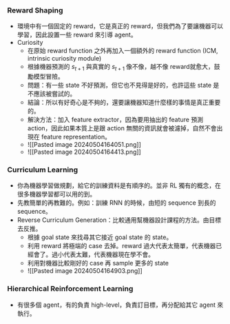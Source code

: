 ### Reward Shaping

* 環境中有一個固定的 reward，它是真正的 reward，但我們為了要讓機器可以學習，因此設置一些 reward 來引導 agent。
* Curiosity
	* 在原始 reward function 之外再加入一個額外的 reward function (ICM, intrinsic curiosity module)
	* 根據機器預測的 $s_{t+1}$ 與真實的 $s_{t+1}$ 像不像，越不像 reward就愈大，鼓勵模型冒險。
	* 問題：有一些 state 不好預測，但它也不見得是好的，也許這些 state 是不應該被嘗試的。
	* 結論：所以有好奇心是不夠的，還要讓機器知道什麼樣的事情是真正重要的。
	* 解決方法：加入 feature extractor，因為要用抽出的 feature 預測 action，因此如果本質上是跟 action 無關的資訊就會被濾掉，自然不會出現在 feature representation。
	* ![[Pasted image 20240504164051.png]]
	* ![[Pasted image 20240504164413.png]]
### Curriculum Learning

* 你為機器學習做規劃，給它的訓練資料是有順序的。並非 RL 獨有的概念，在很多機器學習都可以用的到。
* 先教簡單的再教難的。例如：訓練 RNN 的時候，由短的 sequence 到長的 sequence。
* Reverse Curriculum Generation：比較通用幫機器設計課程的方法。由目標去反推。
	* 根據 goal state 來找尋其它接近 goal state 的 state。
	* 利用 reward 將極端的 case 去掉。reward 過大代表太簡單，代表機器已經會了。過小代表太難，代表機器現在學不會。
	* 利用對機器比較剛好的 case 再 sample 更多的 state
	* ![[Pasted image 20240504164903.png]]

### Hierarchical Reinforcement Learning

* 有很多個 agent，有的負責 high-level，負責訂目標，再分配給其它 agent 來執行。